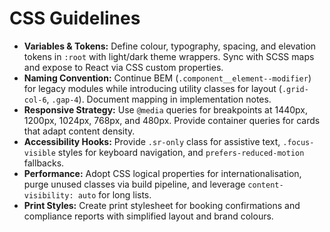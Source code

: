 # CSS Guidelines

- **Variables & Tokens:** Define colour, typography, spacing, and elevation tokens in `:root` with light/dark theme wrappers. Sync with SCSS maps and expose to React via CSS custom properties.
- **Naming Convention:** Continue BEM (`.component__element--modifier`) for legacy modules while introducing utility classes for layout (`.grid-col-6`, `.gap-4`). Document mapping in implementation notes.
- **Responsive Strategy:** Use `@media` queries for breakpoints at 1440px, 1200px, 1024px, 768px, and 480px. Provide container queries for cards that adapt content density.
- **Accessibility Hooks:** Provide `.sr-only` class for assistive text, `.focus-visible` styles for keyboard navigation, and `prefers-reduced-motion` fallbacks.
- **Performance:** Adopt CSS logical properties for internationalisation, purge unused classes via build pipeline, and leverage `content-visibility: auto` for long lists.
- **Print Styles:** Create print stylesheet for booking confirmations and compliance reports with simplified layout and brand colours.
